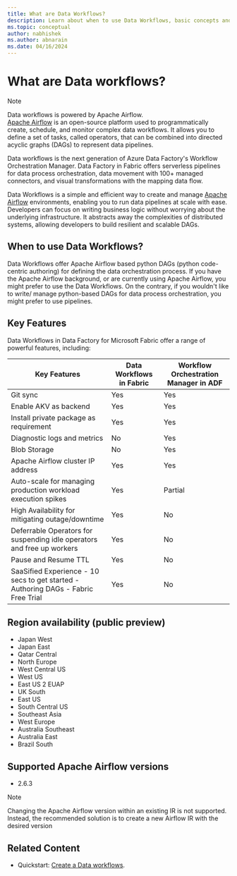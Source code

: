 ```yaml
---
title: What are Data Workflows?
description: Learn about when to use Data Workflows, basic concepts and supported regions.
ms.topic: conceptual
author: nabhishek
ms.author: abnarain
ms.date: 04/16/2024
---
```


# What are Data workflows?

> [!NOTE]
> Data workflows is powered by Apache Airflow. </br> [Apache Airflow](https://airflow.apache.org/) is an open-source platform used to programmatically create, schedule, and monitor complex data workflows. It allows you to define a set of tasks, called operators, that can be combined into directed acyclic graphs (DAGs) to represent data pipelines.

Data workflows is the next generation of Azure Data Factory's Workflow Orchestration Manager. Data Factory in Fabric offers serverless pipelines for data process orchestration, data movement with 100+ managed connectors, and visual transformations with the mapping data flow.

Data Workflows is a simple and efficient way to create and manage [Apache Airflow](https://airflow.apache.org) environments, enabling you to run data pipelines at scale with ease. Developers can focus on writing business logic without worrying about the underlying infrastructure. It abstracts away the complexities of distributed systems, allowing developers to build resilient and scalable DAGs.

## When to use Data Workflows?

Data Workflows offer Apache Airflow based python DAGs (python code-centric authoring) for defining the data orchestration process. If you have the Apache Airflow background, or are currently using Apache Airflow, you might prefer to use the Data Workflows. On the contrary, if you wouldn't like to write/ manage python-based DAGs for data process orchestration, you might prefer to use pipelines.

## Key Features
Data Workflows in Data Factory for Microsoft Fabric offer a range of powerful features, including:

| Key Features     | Data Workflows in Fabric | Workflow Orchestration Manager in ADF |
| ---------------- | --- | --- |
| Git sync | Yes | Yes |
| Enable AKV as backend | Yes | Yes|
| Install private package as requirement | Yes | Yes |
| Diagnostic logs and metrics | No | Yes |
| Blob Storage | No | Yes |
| Apache Airflow cluster IP address | Yes | Yes |
| Auto-scale for managing production workload execution spikes | Yes | Partial |
| High Availability for mitigating outage/downtime | Yes | No |
| Deferrable Operators for suspending idle operators and free up workers | Yes | No |
| Pause and Resume TTL | Yes | No |
| SaaSified Experience - 10 secs to get started - Authoring DAGs - Fabric Free Trial | Yes | No |

## Region availability (public preview)

- Japan West
- Japan East
- Qatar Central
- North Europe
- West Central US
- West US
- East US 2 EUAP
- UK South
- East US
- South Central US
- Southeast Asia
- West Europe
- Australia Southeast
- Australia East
- Brazil South

## Supported Apache Airflow versions

- 2.6.3

> [!NOTE]
> Changing the Apache Airflow version within an existing IR is not supported. Instead, the recommended solution is to create a new Airflow IR with the desired version

## Related Content

* Quickstart: [Create a Data workflows](../data-factory/create-data-workflows.md).

